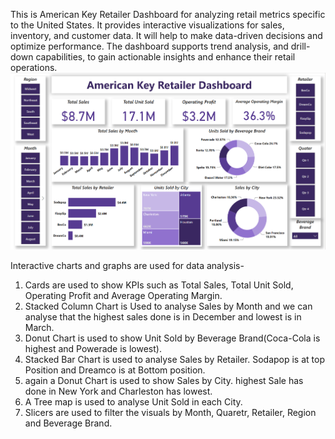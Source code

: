 This is American Key Retailer Dashboard for analyzing retail metrics specific to the United States. It provides interactive visualizations for sales, inventory, and customer data. It will help to make data-driven decisions and optimize performance. The dashboard supports trend analysis, and drill-down capabilities, to gain actionable insights and enhance their retail operations.
![American Key Retailer Dashboard](https://github.com/bhawna-sinha/PowerBI/blob/main/American%20Key%20Retailer%20Analysis/Screenshot%202023-08-17%20130539.png?raw=true)

Interactive charts and graphs are used for data analysis-
1. Cards are used to show KPIs such as Total Sales, Total Unit Sold, Operating Profit and Average Operating Margin.
2. Stacked Column Chart is Used to analyse Sales by Month and we can analyse that the highest sales done is in December and lowest is in March.
3. Donut Chart is used to show Unit Sold by Beverage Brand(Coca-Cola is highest and Powerade is lowest).
4. Stacked Bar Chart is used to analyse Sales by Retailer. Sodapop is at top Position and Dreamco is at Bottom position.
5. again a Donut Chart is used to show Sales by City. highest Sale has done in New York and Charleston has lowest.
6. A Tree map is used to analyse Unit Sold in each City.
7. Slicers are used to filter the visuals by Month, Quaretr, Retailer, Region and Beverage Brand.